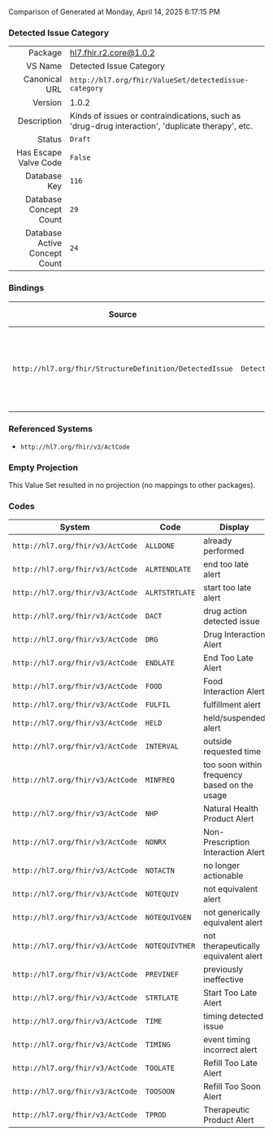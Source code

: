 Comparison of 
Generated at Monday, April 14, 2025 6:17:15 PM

### Detected Issue Category

|      |     |
| ---: | --- |
| Package | hl7.fhir.r2.core@1.0.2 |
| VS Name | Detected Issue Category |
| Canonical URL | `http://hl7.org/fhir/ValueSet/detectedissue-category` |
| Version | 1.0.2 |
| Description | Kinds of issues or contraindications, such as 'drug-drug interaction', 'duplicate therapy', etc. |
| Status | `Draft` |
| Has Escape Valve Code | `False` |
| Database Key | `116` |
| Database Concept Count | `29` |
| Database Active Concept Count | `24` |
### Bindings

| Source | Element | Binding | Strength | Element Short |
| ------ | ------- | ------- | -------- | ------------- |
| `http://hl7.org/fhir/StructureDefinition/DetectedIssue` | `DetectedIssue.category` | `http://hl7.org/fhir/ValueSet/detectedissue-category` | `Preferred` | Issue Category, e.g. drug-drug, duplicate therapy, etc. |

### Referenced Systems

* `http://hl7.org/fhir/v3/ActCode`
### Empty Projection

This Value Set resulted in no projection (no mappings to other packages).

### Codes

| System | Code | Display |
| ------ | ---- | ------- |
| `http://hl7.org/fhir/v3/ActCode` | `ALLDONE` | already performed |
| `http://hl7.org/fhir/v3/ActCode` | `ALRTENDLATE` | end too late alert |
| `http://hl7.org/fhir/v3/ActCode` | `ALRTSTRTLATE` | start too late alert |
| `http://hl7.org/fhir/v3/ActCode` | `DACT` | drug action detected issue |
| `http://hl7.org/fhir/v3/ActCode` | `DRG` | Drug Interaction Alert |
| `http://hl7.org/fhir/v3/ActCode` | `ENDLATE` | End Too Late Alert |
| `http://hl7.org/fhir/v3/ActCode` | `FOOD` | Food Interaction Alert |
| `http://hl7.org/fhir/v3/ActCode` | `FULFIL` | fulfillment alert |
| `http://hl7.org/fhir/v3/ActCode` | `HELD` | held/suspended alert |
| `http://hl7.org/fhir/v3/ActCode` | `INTERVAL` | outside requested time |
| `http://hl7.org/fhir/v3/ActCode` | `MINFREQ` | too soon within frequency based on the usage |
| `http://hl7.org/fhir/v3/ActCode` | `NHP` | Natural Health Product Alert |
| `http://hl7.org/fhir/v3/ActCode` | `NONRX` | Non-Prescription Interaction Alert |
| `http://hl7.org/fhir/v3/ActCode` | `NOTACTN` | no longer actionable |
| `http://hl7.org/fhir/v3/ActCode` | `NOTEQUIV` | not equivalent alert |
| `http://hl7.org/fhir/v3/ActCode` | `NOTEQUIVGEN` | not generically equivalent alert |
| `http://hl7.org/fhir/v3/ActCode` | `NOTEQUIVTHER` | not therapeutically equivalent alert |
| `http://hl7.org/fhir/v3/ActCode` | `PREVINEF` | previously ineffective |
| `http://hl7.org/fhir/v3/ActCode` | `STRTLATE` | Start Too Late Alert |
| `http://hl7.org/fhir/v3/ActCode` | `TIME` | timing detected issue |
| `http://hl7.org/fhir/v3/ActCode` | `TIMING` | event timing incorrect alert |
| `http://hl7.org/fhir/v3/ActCode` | `TOOLATE` | Refill Too Late Alert |
| `http://hl7.org/fhir/v3/ActCode` | `TOOSOON` | Refill Too Soon Alert |
| `http://hl7.org/fhir/v3/ActCode` | `TPROD` | Therapeutic Product Alert |
